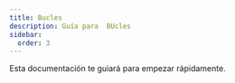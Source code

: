 ```yaml
---
title: Bucles
description: Guía para  BUcles
sidebar:
  order: 3
---
```

Esta documentación te guiará para empezar rápidamente.
